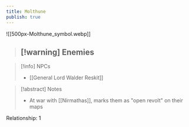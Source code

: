 ```yaml
---
title: Molthune
publish: true
---
```

![[500px-Molthune_symbol.webp]]
> [!warning] Enemies
> - 

> [!info] NPCs
> - [[General Lord Walder Reskit]]

> [!abstract] Notes
> - At war with [[Nirmathas]], marks them as "open revolt" on their maps

Relationship: 1